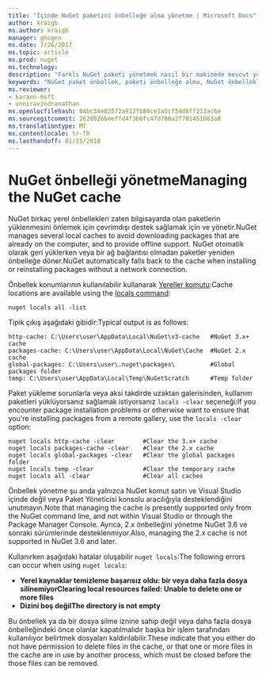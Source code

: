 ```yaml
---
title: "İçinde NuGet paketini önbelleğe alma yönetme | Microsoft Docs"
author: kraigb
ms.author: kraigb
manager: ghogen
ms.date: 7/26/2017
ms.topic: article
ms.prod: nuget
ms.technology: 
description: "Farklı NuGet paketi yönetmek nasıl bir makinede mevcut yüklerken veya paketleri geri kullanılan önbelleğe alır."
keywords: "NuGet paket önbellek, paketi önbelleğe alma, NuGet önbellekleri, önbellekler, NuGet yerel önbelleği, genel NuGet önbelleği, önbellek temizleme NuGet Yereller komutu yönetme"
ms.reviewer:
- karann-msft
- unniravindranathan
ms.openlocfilehash: 84bc34e02572a912fb86ce1a5cf54d8ff212ac6e
ms.sourcegitcommit: 262d026beeffd4f3b6fc47d780a2f701451663a8
ms.translationtype: MT
ms.contentlocale: tr-TR
ms.lasthandoff: 01/25/2018
---
```

# <a name="managing-the-nuget-cache"></a><span data-ttu-id="ea1a0-104">NuGet önbelleği yönetme</span><span class="sxs-lookup"><span data-stu-id="ea1a0-104">Managing the NuGet cache</span></span>

<span data-ttu-id="ea1a0-105">NuGet birkaç yerel önbellekleri zaten bilgisayarda olan paketlerin yüklenmesini önlemek için çevrimdışı destek sağlamak için ve yönetir.</span><span class="sxs-lookup"><span data-stu-id="ea1a0-105">NuGet manages several local caches to avoid downloading packages that are already on the computer, and to provide offline support.</span></span> <span data-ttu-id="ea1a0-106">NuGet otomatik olarak geri yüklerken veya bir ağ bağlantısı olmadan paketler yeniden önbelleğe döner.</span><span class="sxs-lookup"><span data-stu-id="ea1a0-106">NuGet automatically falls back to the cache when installing or reinstalling packages without a network connection.</span></span>

<span data-ttu-id="ea1a0-107">Önbellek konumlarının kullanılabilir kullanarak [Yereller komutu](../tools/cli-ref-locals.md):</span><span class="sxs-lookup"><span data-stu-id="ea1a0-107">Cache locations are available using the [locals command](../tools/cli-ref-locals.md):</span></span>

```cli
nuget locals all -list
```

<span data-ttu-id="ea1a0-108">Tipik çıkış aşağıdaki gibidir:</span><span class="sxs-lookup"><span data-stu-id="ea1a0-108">Typical output is as follows:</span></span>

```output
http-cache: C:\Users\user\AppData\Local\NuGet\v3-cache   #NuGet 3.x+ cache
packages-cache: C:\Users\user\AppData\Local\NuGet\Cache  #NuGet 2.x cache
global-packages: C:\Users\user\.nuget\packages\          #Global packages folder
temp: C:\Users\user\AppData\Local\Temp\NuGetScratch      #Temp folder
```

<span data-ttu-id="ea1a0-109">Paket yükleme sorunlarla veya aksi takdirde uzaktan galerisinden, kullanım paketleri yüklüyorsanız sağlamak istiyorsanız `locals -clear` seçeneği:</span><span class="sxs-lookup"><span data-stu-id="ea1a0-109">If you encounter package installation problems or otherwise want to ensure that you're installing packages from a remote gallery, use the `locals -clear` option:</span></span>

```cli
nuget locals http-cache -clear        #Clear the 3.x+ cache
nuget locals packages-cache -clear    #Clear the 2.x cache
nuget locals global-packages -clear   #Clear the global packages folder
nuget locals temp -clear              #Clear the temporary cache
nuget locals all -clear               #Clear all caches
```

<span data-ttu-id="ea1a0-110">Önbellek yönetme şu anda yalnızca NuGet komut satırı ve Visual Studio içinde değil veya Paket Yöneticisi konsolu aracılığıyla desteklendiğini unutmayın.</span><span class="sxs-lookup"><span data-stu-id="ea1a0-110">Note that managing the cache is presently supported only from the NuGet command line, and not within Visual Studio or through the Package Manager Console.</span></span> <span data-ttu-id="ea1a0-111">Ayrıca, 2.x önbelleğini yönetme NuGet 3.6 ve sonraki sürümlerinde desteklenmiyor.</span><span class="sxs-lookup"><span data-stu-id="ea1a0-111">Also, managing the 2.x cache is not supported in NuGet 3.6 and later.</span></span>

<span data-ttu-id="ea1a0-112">Kullanırken aşağıdaki hatalar oluşabilir `nuget locals`:</span><span class="sxs-lookup"><span data-stu-id="ea1a0-112">The following errors can occur when using `nuget locals`:</span></span>

- <span data-ttu-id="ea1a0-113">**Yerel kaynaklar temizleme başarısız oldu: bir veya daha fazla dosya silinemiyor**</span><span class="sxs-lookup"><span data-stu-id="ea1a0-113">**Clearing local resources failed: Unable to delete one or more files**</span></span>
- <span data-ttu-id="ea1a0-114">**Dizini boş değil**</span><span class="sxs-lookup"><span data-stu-id="ea1a0-114">**The directory is not empty**</span></span>

<span data-ttu-id="ea1a0-115">Bu önbellek ya da bir dosya silme iznine sahip değil veya daha fazla dosya önbelleğindeki önce olanlar kapatılmalıdır başka bir işlem tarafından kullanılıyor belirtmek dosyaları kaldırılabilir.</span><span class="sxs-lookup"><span data-stu-id="ea1a0-115">These indicate that you either do not have permission to delete files in the cache, or that one or more files in the cache are in use by another process, which must be closed before the those files can be removed.</span></span>

